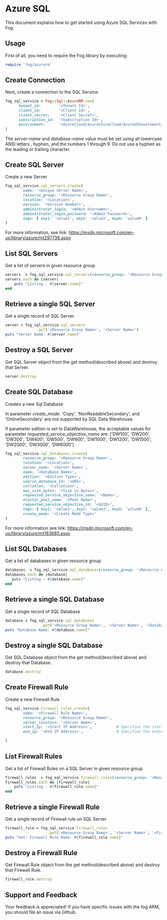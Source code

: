 # Azure SQL

This document explains how to get started using Azure SQL Services with Fog.

## Usage

First of all, you need to require the Fog library by executing:

```ruby
require 'fog/azurerm'
```

## Create Connection

Next, create a connection to the SQL Service:

```ruby
fog_sql_service = Fog::Sql::AzureRM.new(
      tenant_id:        '<Tenant Id>',                                                      # Tenant Id of Azure Active Directory Application
      client_id:        '<Client Id>',                                                      # Client Id of Azure Active Directory Application
      client_secret:    '<Client Secret>',                                                  # Client Secret of Azure Active Directory Application
      subscription_id:  '<Subscription Id>',                                                # Subscription Id of an Azure Account
      environment:      '<AzureCloud/AzureChinaCloud/AzureUSGovernment/AzureGermanCloud>'   # Azure cloud environment. Default is AzureCloud.
)
```

The _server-name_ and _database-name_ value must be set using all lowercase ANSI letters , hyphen, and the numbers 1 through 9. Do not use a hyphen as the leading or trailing character.


## Create SQL Server

Create a new Server

```ruby
fog_sql_service.sql_servers.create(
        name: '<Unique Server Name>',
        resource_group: '<Resource Group Name>',
        location: '<Location>',
        version: '<Version Number>',                                                        # Specifies the version of the Azure server. The acceptable value are: '2.0' or '12.0'
        administrator_login: '<Admin Username>',                                            # Specifies the name of the SQL administrator.
        administrator_login_password: '<Admin Password>',                                   # Specifies the password of the SQL administrator.
        tags: { key1: 'value1', key2: 'value2', keyN: 'valueN' }                            # [Optional]
)
```
For more information, see link: https://msdn.microsoft.com/en-us/library/azure/mt297738.aspx

## List SQL Servers
Get a list of servers in given resource group
```ruby
servers  = fog_sql_service.sql_servers(resource_group: '<Resource Group Name>')
servers.each do |server|
    puts "Listing : #{server.name}"
end
```

## Retrieve a single SQL Server

Get a single record of SQL Server

```ruby
server = fog_sql_service.sql_servers
              .get('<Resource Group Name>', '<Server Name>')
puts "Server Name: #{server.name}"
```

## Destroy a SQL Server

Get SQL Server object from the get method(described above) and destroy that Server.

```ruby
server.destroy
```

## Create SQL Database

Creates a new Sql Database

In parameter _create_mode_: 'Copy', 'NonReadableSecondary', and 'OnlineSecondary' are not supported by SQL Data Warehouse.

If parameter _edition_ is set to DataWarehouse, the acceptable values for parameter _requested_service_objective_name_ are: ['DW100', 'DW200', 'DW300', 'DW400', 'DW500', 'DW600', 'DW1000', 'DW1200', 'DW1500', 'DW2000', 'DW3000', 'DW6000'] 

```ruby
fog_sql_service.sql_databases.create(
        resource_group: '<Resource Group Name>',
        location: '<Location>',
        server_name: '<Server Name>',
        name: '<Database Name>',
        edition: '<Edition Type>',                                                          # Conditional. Specifies the edition of the database. If createMode is set to Default, then this value must be specified. The acceptable value are: [Basic, Standard, Premium, DataWarehouse]
        source_database_id: '<URI>',                                                        # Conditional. Specifies the URI of the source database. If createMode is not set to Default, then this value must be specified.
        collation: '<Collation>',                                                           # Conditional. Specifies the name of the collation. If createMode is set to Default, then this value must be specified. 
        max_size_bytes: '<Size in Bytes>',                                                  # Conditional. Specifies the maximum size to which the database may grow. If createMode is set to Default, then this value must be specified.
        requested_service_objective_name: '<Name>',                                         # Conditional. Specifies the requested service level of the database. If requestedServiceObjectiveId is specified, then this value must not be specified. The acceptable value are: [Basic, S0, S1, S2, S3, P1, P2, P4, P6, P11, ElasticPool]
        elastic_pool_name: '<Pool Name>',                                                   # Conditional. Specifies the name of the elastic database pool. If requestedServiceObjectiveId or requestedServiceObjectiveName is set to ElasticPool, then this value must be specified.
        requested_service_objective_id: '<GUID>',                                           # Conditional. Specifies the identifier of the requested service level. If requestedServiceObjectiveName is specified, then this value must not be specified.
        tags: { key1: 'value1', key2: 'value2', keyN: 'valueN' },                           # [Optional]
        create_mode: '<Create Mode Type>'                                                   # [Optional]. Specifies the type of database to create. The default value is Default. The acceptable values are: [Copy, Default, NonReadableSecondary, OnlineSecondary, PointInTimeRestore, PointInTimeRestore, Restore]
)
```
For more information see link: https://msdn.microsoft.com/en-us/library/azure/mt163685.aspx  

## List SQL Databases
Get a list of databases in given resource group

```ruby
databases  = fog_sql_service.sql_databases(resource_group: '<Resource Group Name>', server_name: '<Server Name>')
databases.each do |database|
   puts "Listing : #{database.name}"
end
```

## Retrieve a single SQL Database

Get a single record of SQL Database

```ruby
database = fog_sql_service.sql_databases
                .get('<Resource Group Name>', '<Server Name>', '<Database Name>')
puts "Database Name: #{database.name}"
```

## Destroy a single SQL Database

Get SQL Database object from the get method(described above) and destroy that Database.

```ruby
database.destroy
```

## Create Firewall Rule

Create a new Firewall Rule

```ruby
fog_sql_service.firewall_rules.create(
        name: '<Firewall Rule Name>',
        resource_group: '<Resource Group Name>',
        server_location: '<Server Name>',
        start_ip: '<Start IP Address>',           # Specifies the starting IP address to allow through the firewall.
        end_ip: '<End IP Address>',               # Specifies the ending IP address to allow through the firewall.
        
)
```

## List Firewall Rules
Get a list of Firewall Rules on a SQL Server in given resource group
```ruby
firewall_rules  = fog_sql_service.firewall_rules(resource_group: '<Resource Group Name>', server_name: '<Server Name>')
firewall_rules.each do |firewall_rule|
    puts "Listing : #{firewall_rule.name}"
end
```

## Retrieve a single Firewall Rule
Get a single record of Firewall rule on SQL Server
```ruby
firewall_rule = fog_sql_service.firewall_rules
                   .get('<Resource Group Name>', '<Server Name>', '<Firewall Rule Name>')
puts "Get: Firewall Rule Name: #{firewall_rule.name}"
```

## Destroy a Firewall Rule
Get Firewall Rule object from the get method(described above) and destroy that Firewall Rule.

```ruby
firewall_rule.destroy
```


## Support and Feedback
Your feedback is appreciated! If you have specific issues with the fog ARM, you should file an issue via Github.
